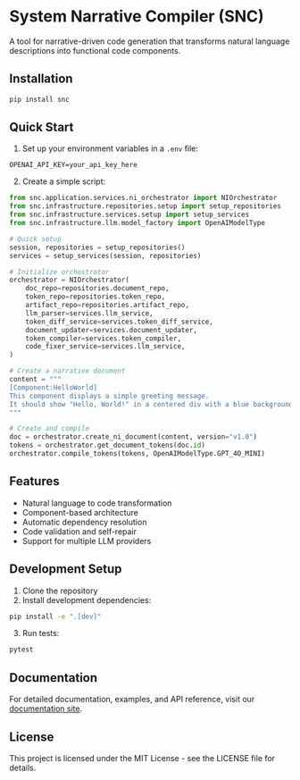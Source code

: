 # System Narrative Compiler (SNC)

A tool for narrative-driven code generation that transforms natural language descriptions into functional code components.

## Installation

```bash
pip install snc
```

## Quick Start

1. Set up your environment variables in a `.env` file:

```env
OPENAI_API_KEY=your_api_key_here
```

2. Create a simple script:

```python
from snc.application.services.ni_orchestrator import NIOrchestrator
from snc.infrastructure.repositories.setup import setup_repositories
from snc.infrastructure.services.setup import setup_services
from snc.infrastructure.llm.model_factory import OpenAIModelType

# Quick setup
session, repositories = setup_repositories()
services = setup_services(session, repositories)

# Initialize orchestrator
orchestrator = NIOrchestrator(
    doc_repo=repositories.document_repo,
    token_repo=repositories.token_repo,
    artifact_repo=repositories.artifact_repo,
    llm_parser=services.llm_service,
    token_diff_service=services.token_diff_service,
    document_updater=services.document_updater,
    token_compiler=services.token_compiler,
    code_fixer_service=services.llm_service,
)

# Create a narrative document
content = """
[Component:HelloWorld]
This component displays a simple greeting message.
It should show "Hello, World!" in a centered div with a blue background.
"""

# Create and compile
doc = orchestrator.create_ni_document(content, version="v1.0")
tokens = orchestrator.get_document_tokens(doc.id)
orchestrator.compile_tokens(tokens, OpenAIModelType.GPT_4O_MINI)
```

## Features

- Natural language to code transformation
- Component-based architecture
- Automatic dependency resolution
- Code validation and self-repair
- Support for multiple LLM providers

## Development Setup

1. Clone the repository
2. Install development dependencies:

```bash
pip install -e ".[dev]"
```

3. Run tests:

```bash
pytest
```

## Documentation

For detailed documentation, examples, and API reference, visit our [documentation site](https://snc.readthedocs.io/).

## License

This project is licensed under the MIT License - see the LICENSE file for details.
